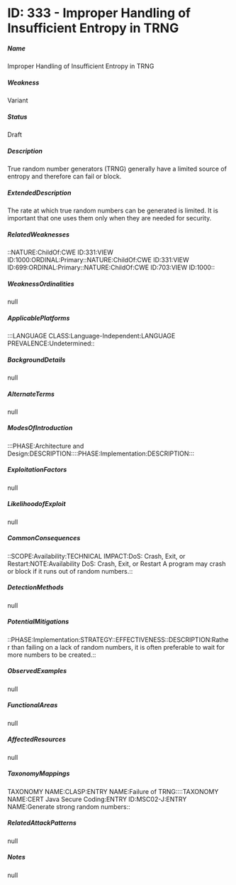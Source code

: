 # ID: 333 - Improper Handling of Insufficient Entropy in TRNG
<h5>Name</h5>Improper Handling of Insufficient Entropy in TRNG
<h5>Weakness</h5>Variant
<h5>Status</h5>Draft
<h5>Description</h5>True random number generators (TRNG) generally have a limited source of entropy and therefore can fail or block.
<h5>ExtendedDescription</h5>The rate at which true random numbers can be generated is limited. It is important that one uses them only when they are needed for security.
<h5>RelatedWeaknesses</h5>::NATURE:ChildOf:CWE ID:331:VIEW ID:1000:ORDINAL:Primary::NATURE:ChildOf:CWE ID:331:VIEW ID:699:ORDINAL:Primary::NATURE:ChildOf:CWE ID:703:VIEW ID:1000::
<h5>WeaknessOrdinalities</h5>null
<h5>ApplicablePlatforms</h5>:::LANGUAGE CLASS:Language-Independent:LANGUAGE PREVALENCE:Undetermined::
<h5>BackgroundDetails</h5>null
<h5>AlternateTerms</h5>null
<h5>ModesOfIntroduction</h5>:::PHASE:Architecture and Design:DESCRIPTION::::PHASE:Implementation:DESCRIPTION:::
<h5>ExploitationFactors</h5>null
<h5>LikelihoodofExploit</h5>null
<h5>CommonConsequences</h5>::SCOPE:Availability:TECHNICAL IMPACT:DoS: Crash, Exit, or Restart:NOTE:Availability DoS: Crash, Exit, or Restart A program may crash or block if it runs out of random numbers.::
<h5>DetectionMethods</h5>null
<h5>PotentialMitigations</h5>::PHASE:Implementation:STRATEGY::EFFECTIVENESS::DESCRIPTION:Rather than failing on a lack of random numbers, it is often preferable to wait for more numbers to be created.::
<h5>ObservedExamples</h5>null
<h5>FunctionalAreas</h5>null
<h5>AffectedResources</h5>null
<h5>TaxonomyMappings</h5>TAXONOMY NAME:CLASP:ENTRY NAME:Failure of TRNG::::TAXONOMY NAME:CERT Java Secure Coding:ENTRY ID:MSC02-J:ENTRY NAME:Generate strong random numbers::
<h5>RelatedAttackPatterns</h5>null
<h5>Notes</h5>null


